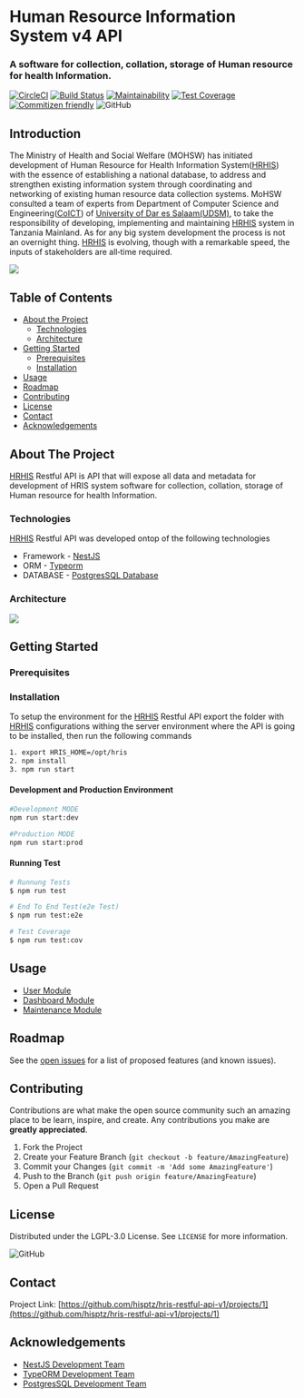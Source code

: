 # Human Resource Information System v4 API
### A software for collection, collation, storage of Human resource for health Information.

[![CircleCI](https://circleci.com/gh/hisptz/hris-restful-api-v1.svg?style=svg)](https://circleci.com/gh/hisptz/hris-restful-api-v1)
[![Build Status](https://travis-ci.org/hisptz/hris-restful-api-v1.svg?branch=master)](https://travis-ci.org/hisptz/hris-restful-api-v1)
[![Maintainability](https://api.codeclimate.com/v1/badges/43300df82d8d93167ff1/maintainability)](https://codeclimate.com/github/hisptz/hris-restful-api-v4/maintainability)
[![Test Coverage](https://api.codeclimate.com/v1/badges/43300df82d8d93167ff1/test_coverage)](https://codeclimate.com/github/hisptz/hris-restful-api-v4/test_coverage)
[![Commitizen friendly](https://img.shields.io/badge/commitizen-friendly-brightgreen.svg)](http://commitizen.github.io/cz-cli/) 
![GitHub](https://img.shields.io/github/license/hisptz/hris-restful-api-v1?color=%234CB80A&label=licence&logoColor=%23ffffff)

## Introduction

The Ministry of Health and Social Welfare (MOHSW) has initiated development of Human Resource for Health Information System([HRHIS](http://hrhis.moh.go.tz/login)) with the essence of establishing a national database, to address and strengthen existing information system through coordinating and networking of existing human resource data collection systems. MoHSW consulted a team of experts from Department of Computer Science and Engineering([CoICT](https://www.coict.udsm.ac.tz/)) of [University of Dar es Salaam(UDSM)](https://www.udsm.ac.tz/), to take the responsibility of developing, implementing and maintaining [HRHIS](http://hrhis.moh.go.tz/login) system in Tanzania Mainland. As for any big system development the process is not an overnight thing. [HRHIS](http://hrhis.moh.go.tz/login) is evolving, though with a remarkable speed, the inputs of stakeholders are all‐time required. 

![](https://lh3.googleusercontent.com/ikQjfqxOHSnsi6RrKfq8k52WQtk8F-vapbWKoYJOzupi3lRLV0G63hZIqC-vP2EB9m-DsDLhy0sWtC6IK4qSVzr4ji4lkXHbvjp76POT5e3sltpq2ioT-2F_O9SvrmRsibsYGPi1DMxtLkjXP0QgP8RaFCKcjbouGWlyFHJam6k9MsXG2pKlX4ltd7x-iLdh0dKwK3qwZ3zZHnO50_KUNOQ3qX1HXx9cnIl5Y0Nl_sO9_7PDlG8LMw3zAeQCYC-yyo8TOlG2o9N9YM9Tb0iDiMIhv_hIpE7f_Tzm5zMih3f5EdRrqtGDfskVEO3MrrVbuT53hRC0UQicxzBVB_3qwGFIZJGFCvHwLrd0ewPrsPG2wFuBmPUpMg_gvmW131j1hGX5eoO8aRFhUKbf-25V1se7uP98JJKi48jC4R1tfczQGetMoSiKGH5dACgoj-p4j879ZIHzj9fxQ_n9dwwD-SVmg8vaFTUJh30xuH8grct3n1ULfqqn2rq5lVFtH2ee2qw6Y4ieNSJdid7-CWTcPXTZhDjtOWQinUThDQSYBnOpnA__i6JkYN1SzOSdh8_9zVDPDYcW5GjTj_IKvU6cjUXaPdFSGhIwun1noJ0z_MzvG0DomTM_DTHu7Q=w1853-h949)

## Table of Contents
* [About the Project](#about-the-project)
  * [Technologies](#built-with)
  * [Architecture](#architecture)
* [Getting Started](#getting-started)
  * [Prerequisites](#prerequisites)
  * [Installation](#installation)
* [Usage](#usage)
* [Roadmap](#roadmap)
* [Contributing](#contributing)
* [License](#license)
* [Contact](#contact)
* [Acknowledgements](#acknowledgements)

## About The Project
[HRHIS](http://hrhis.moh.go.tz/login) Restful API is API that will expose all data and metadata for development of HRIS system software for collection, collation, storage of Human resource for health Information.


### Technologies
[HRHIS](http://hrhis.moh.go.tz/login) Restful API was developed ontop of the following technologies
* Framework - [NestJS](https://nestjs.com/)
* ORM - [Typeorm](https://typeorm.io/#/)
* DATABASE - [PostgresSQL Database](https://www.postgresql.org/)

### Architecture
![](https://lh3.googleusercontent.com/ikQjfqxOHSnsi6RrKfq8k52WQtk8F-vapbWKoYJOzupi3lRLV0G63hZIqC-vP2EB9m-DsDLhy0sWtC6IK4qSVzr4ji4lkXHbvjp76POT5e3sltpq2ioT-2F_O9SvrmRsibsYGPi1DMxtLkjXP0QgP8RaFCKcjbouGWlyFHJam6k9MsXG2pKlX4ltd7x-iLdh0dKwK3qwZ3zZHnO50_KUNOQ3qX1HXx9cnIl5Y0Nl_sO9_7PDlG8LMw3zAeQCYC-yyo8TOlG2o9N9YM9Tb0iDiMIhv_hIpE7f_Tzm5zMih3f5EdRrqtGDfskVEO3MrrVbuT53hRC0UQicxzBVB_3qwGFIZJGFCvHwLrd0ewPrsPG2wFuBmPUpMg_gvmW131j1hGX5eoO8aRFhUKbf-25V1se7uP98JJKi48jC4R1tfczQGetMoSiKGH5dACgoj-p4j879ZIHzj9fxQ_n9dwwD-SVmg8vaFTUJh30xuH8grct3n1ULfqqn2rq5lVFtH2ee2qw6Y4ieNSJdid7-CWTcPXTZhDjtOWQinUThDQSYBnOpnA__i6JkYN1SzOSdh8_9zVDPDYcW5GjTj_IKvU6cjUXaPdFSGhIwun1noJ0z_MzvG0DomTM_DTHu7Q=w1853-h949)

## Getting Started
### Prerequisites

### Installation
To setup the environment for the [HRHIS](http://hrhis.moh.go.tz/login) Restful API export the folder with [HRHIS](http://hrhis.moh.go.tz/login) configurations withing the server environment where the API is going to be installed, then run the following commands
```bash
1. export HRIS_HOME=/opt/hris
2. npm install
3. npm run start
```

#### Development and Production Environment
```bash
#Development MODE
npm run start:dev

#Production MODE
npm run start:prod
```

#### Running Test
```bash
# Runnung Tests
$ npm run test

# End To End Test(e2e Test)
$ npm run test:e2e

# Test Coverage
$ npm run test:cov
```

## Usage
* [User Module](https://github.com/hisptz/hris-restful-api/v1/blob/master/docs/USER_MODULE.md)
* [Dashboard Module](https://github.com/hisptz/hris-restful-api/v1/blob/master/docs/USER_MODULE.md)
* [Maintenance Module](https://github.com/hisptz/hris-restful-api/v1/blob/master/docs/USER_MODULE.md)


## Roadmap
See the [open issues](https://github.com/hisptz/hris-restful-api-v1/issues) for a list of proposed features (and known issues).

## Contributing
Contributions are what make the open source community such an amazing place to be learn, inspire, and create. Any contributions you make are **greatly appreciated**.

1. Fork the Project
2. Create your Feature Branch (`git checkout -b feature/AmazingFeature`)
3. Commit your Changes (`git commit -m 'Add some AmazingFeature'`)
4. Push to the Branch (`git push origin feature/AmazingFeature`)
5. Open a Pull Request

## License
Distributed under the LGPL-3.0 License. See `LICENSE` for more information.

![GitHub](https://img.shields.io/github/license/hisptz/hris-restful-api-v1?style=for-the-badge)

## Contact
Project Link: [https://github.com/hisptz/hris-restful-api-v1/projects/1](https://github.com/hisptz/hris-restful-api-v1/projects/1)

## Acknowledgements
* [NestJS Development Team](https://nestjs.com/)
* [TypeORM Development Team](https://typeorm.io/#/)
* [PostgresSQL Development Team](https://www.postgresql.org/)


